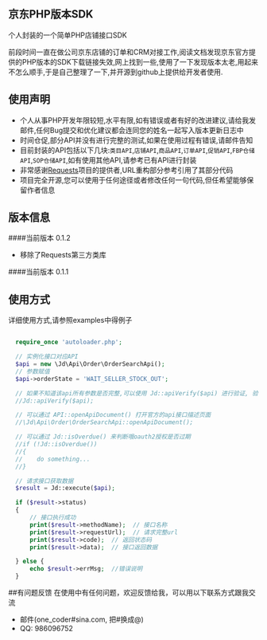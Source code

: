 ## 京东PHP版本SDK
个人封装的一个简单PHP店铺接口SDK

前段时间一直在做公司京东店铺的订单和CRM对接工作,阅读文档发现京东官方提供的PHP版本的SDK下载链接失效,网上找到一些,使用了一下发现版本太老,用起来不怎么顺手,于是自己整理了一下,并开源到github上提供给开发者使用.

## 使用声明

* 个人从事PHP开发年限较短,水平有限,如有错误或者有好的改进建议,请给我发邮件,任何Bug提交和优化建议都会连同您的姓名一起写入版本更新日志中
* 时间仓促,部分API并没有进行完整的测试,如果在使用过程有错误,请邮件告知
* 目前封装的API包括以下几块:`类目API`,`店铺API`,`商品API`,`订单API`,`促销API`,`FBP仓储API`,`SOP仓储API`,如有使用其他API,请参考已有API进行封装
* 非常感谢[Requests](https://github.com/rmccue/Requests)项目的提供者,URL重构部分参考引用了其部分代码
* 项目完全开源,您可以使用于任何途径或者修改任何一句代码,但任希望能够保留作者信息

## 版本信息

####当前版本 0.1.2
* 移除了Requests第三方类库

####当前版本 0.1.1

## 使用方式

详细使用方式,请参照examples中得例子

```php

  require_once 'autoloader.php';

  // 实例化接口对应API
  $api = new \Jd\Api\Order\OrderSearchApi();
  // 参数赋值
  $api->orderState = 'WAIT_SELLER_STOCK_OUT';

  // 如果不知道该api所有参数是否完整,可以使用 Jd::apiVerify($api) 进行验证, 验证结果将通过html表格展示
  //Jd::apiVerify($api);

  // 可以通过 API::openApiDocument() 打开官方的api接口描述页面
  //\Jd\Api\Order\OrderSearchApi::openApiDocument();

  // 可以通过 Jd::isOverdue() 来判断哦oauth2授权是否过期
  //if (!Jd::isOverdue())
  //{
  //    do something...
  //}

  // 请求接口获取数据
  $result = Jd::execute($api);

  if ($result->status)
  {
      // 接口执行成功
      print($result->methodName);  // 接口名称
      print($result->requestUrl);  // 请求完整url
      print($result->code);  // 返回状态码
      print($result->data);  // 接口返回数据

  } else {
      echo $result->errMsg;  //错误说明
  }
```

##有问题反馈
在使用中有任何问题，欢迎反馈给我，可以用以下联系方式跟我交流

* 邮件(one_coder#sina.com, 把#换成@)
* QQ: 986096752
